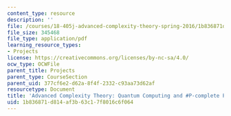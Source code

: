 ```yaml
---
content_type: resource
description: ''
file: /courses/18-405j-advanced-complexity-theory-spring-2016/1b836871d814af3b63c17f8016c6f064_MIT18_405JS16_Quantumcomputng.pdf
file_size: 345468
file_type: application/pdf
learning_resource_types:
- Projects
license: https://creativecommons.org/licenses/by-nc-sa/4.0/
ocw_type: OCWFile
parent_title: Projects
parent_type: CourseSection
parent_uid: 377cf6e2-d62a-8f4f-2332-c93aa73d62af
resourcetype: Document
title: 'Advanced Complexity Theory: Quantum Computing and #P-complete Problems'
uid: 1b836871-d814-af3b-63c1-7f8016c6f064
---
```

